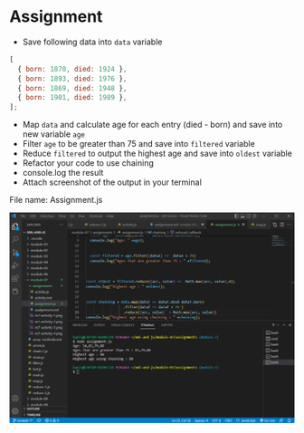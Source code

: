 # Assignment

- Save following data into `data` variable

```js
[
  { born: 1870, died: 1924 },
  { born: 1893, died: 1976 },
  { born: 1869, died: 1948 },
  { born: 1901, died: 1989 },
];
```

- Map `data` and calculate age for each entry (died - born) and save into new variable `age`
- Filter `age` to be greater than 75 and save into `filtered` variable
- Reduce `filtered` to output the highest age and save into `oldest` variable
- Refactor your code to use chaining
- console.log the result
- Attach screenshot of the output in your terminal

File name: Assignment.js

![output-screenshot](assignment_module_7.png)
